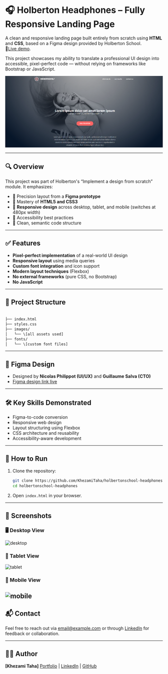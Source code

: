 

# 🎧 Holberton Headphones – Fully Responsive Landing Page

A clean and responsive landing page built entirely from scratch using **HTML** and **CSS**, based on a Figma design provided by Holberton School.  
📱[Live demo](https://khezamitaha.github.io/holbertonschool-headphones/).

 This project showcases my ability to translate a professional UI design into accessible, pixel-perfect code — without relying on frameworks like Bootstrap or JavaScript.

![Landing Page](images/landing.png)

---

## 🔍 Overview

This project was part of Holberton's “Implement a design from scratch” module. It emphasizes:

- 🎨 Precision layout from a **Figma prototype**
- 🧠 Mastery of **HTML5 and CSS3**
- 📱 **Responsive design** across desktop, tablet, and mobile (switches at 480px width)
- 🦾 Accessibility best practices
- 📂 Clean, semantic code structure

---

## ✅ Features

- **Pixel-perfect implementation** of a real-world UI design
- **Responsive layout** using media queries
- **Custom font integration** and icon support
- **Modern layout techniques** (Flexbox)
- **No external frameworks** (pure CSS, no Bootstrap)
- **No JavaScript**

---

## 📁 Project Structure

```

├── index.html
├── styles.css
├── images/
│   └── \[all assets used]
├── fonts/
│   └── \[custom font files]

````

---

## 📐 Figma Design

- Designed by **Nicolas Philippot (UI/UX)** and **Guillaume Salva (CTO)**
- [Figma design link live](https://www.figma.com/design/2VJi7kzjheQdpLmtCJ7pue/Holberton-School---Headphone-company--Copy-?node-id=0-362&t=cXNS3ID0eK8fOlx3-0)

---

## 🛠️ Key Skills Demonstrated

- Figma-to-code conversion
- Responsive web design
- Layout structuring using Flexbox
- CSS architecture and reusability
- Accessibility-aware development

---

## 🏁 How to Run

1. Clone the repository:
   ```bash
   git clone https://github.com/KhezamiTaha/holbertonschool-headphones.git
   cd holbertonschool-headphones


2. Open `index.html` in your browser.



---

## 📸 Screenshots

### 🖥️ Desktop View  
![desktop](./images/01_headphones_desktop.png)

### 📱 Tablet View  
![tablet](./images/01_headphones_tablet.png)

### 📳 Mobile View  
![mobile](./images/01_headphones_mobile.png)
---

## 📬 Contact

Feel free to reach out via [email@example.com](mailto:email@example.com) or through [LinkedIn](https://linkedin.com/in/yourprofile) for feedback or collaboration.

---

## 👨‍💻 Author

**\[Khezami Taha]**
[Portfolio](https://yourportfolio.com) | [LinkedIn](https://linkedin.com/in/yourprofile) | [GitHub](https://github.com/yourusername)
